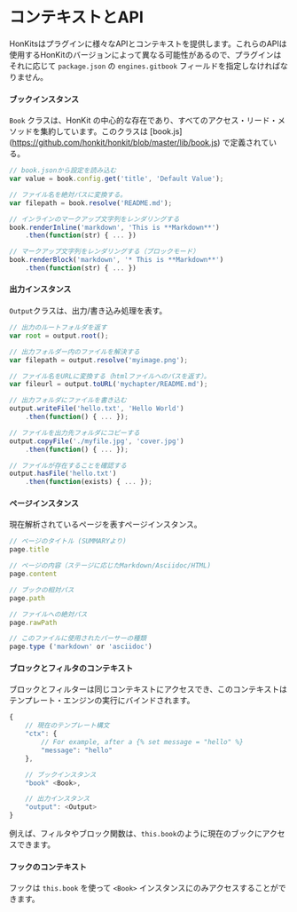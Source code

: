 # コンテキストとAPI

HonKitsはプラグインに様々なAPIとコンテキストを提供します。これらのAPIは使用するHonKitのバージョンによって異なる可能性があるので、プラグインはそれに応じて `package.json` の `engines.gitbook` フィールドを指定しなければなりません。

#### ブックインスタンス

`Book` クラスは、HonKit の中心的な存在であり、すべてのアクセス・リード・メソッドを集約しています。このクラスは [book.js] (https://github.com/honkit/honkit/blob/master/lib/book.js) で定義されている。

```js
// book.jsonから設定を読み込む
var value = book.config.get('title', 'Default Value');

// ファイル名を絶対パスに変換する。
var filepath = book.resolve('README.md');

// インラインのマークアップ文字列をレンダリングする
book.renderInline('markdown', 'This is **Markdown**')
    .then(function(str) { ... })

// マークアップ文字列をレンダリングする（ブロックモード）
book.renderBlock('markdown', '* This is **Markdown**')
    .then(function(str) { ... })
```

#### 出力インスタンス

`Output`クラスは、出力/書き込み処理を表す。

```js
// 出力のルートフォルダを返す
var root = output.root();

// 出力フォルダー内のファイルを解決する
var filepath = output.resolve('myimage.png');

// ファイル名をURLに変換する（htmlファイルへのパスを返す）。
var fileurl = output.toURL('mychapter/README.md');

// 出力フォルダにファイルを書き込む
output.writeFile('hello.txt', 'Hello World')
    .then(function() { ... });

// ファイルを出力先フォルダにコピーする
output.copyFile('./myfile.jpg', 'cover.jpg')
    .then(function() { ... });

// ファイルが存在することを確認する
output.hasFile('hello.txt')
    .then(function(exists) { ... });
```

#### ページインスタンス

現在解析されているページを表すページインスタンス。

```js
// ページのタイトル (SUMMARYより)
page.title

// ページの内容（ステージに応じたMarkdown/Asciidoc/HTML)
page.content

// ブックの相対パス
page.path

// ファイルへの絶対パス
page.rawPath

// このファイルに使用されたパーサーの種類
page.type ('markdown' or 'asciidoc')
```

#### ブロックとフィルタのコンテキスト

ブロックとフィルターは同じコンテキストにアクセスでき、このコンテキストはテンプレート・エンジンの実行にバインドされます。

```js
{
    // 現在のテンプレート構文
    "ctx": {
        // For example, after a {% set message = "hello" %}
        "message": "hello"
    },

    // ブックインスタンス
    "book" <Book>,

    // 出力インスタンス
    "output": <Output>
}
```

例えば、フィルタやブロック関数は、`this.book`のように現在のブックにアクセスできます。

#### フックのコンテキスト

フックは `this.book` を使って `<Book>` インスタンスにのみアクセスすることができます。
